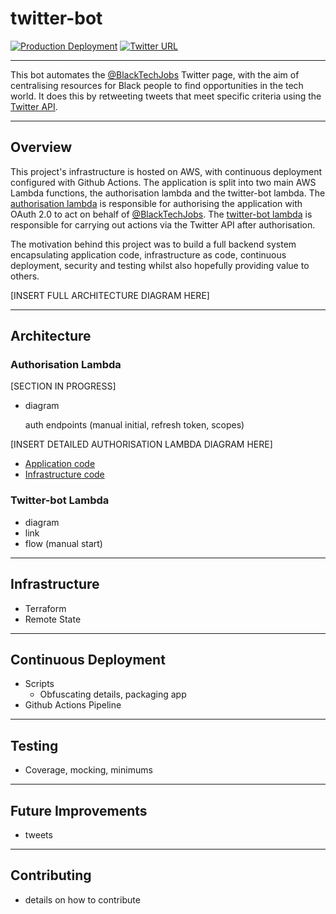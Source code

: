 # twitter-bot

[![Production Deployment][circleci-badge]][production-deployment] [![Twitter URL][twitter-badge]][twitter-profile]

---

This bot automates the [@BlackTechJobs][twitter-profile] Twitter page, with the aim of centralising resources for Black people to find opportunities in the tech world. It does this by retweeting tweets that meet specific criteria using the [Twitter API][twitter-api].

---

## Overview

This project's infrastructure is hosted on AWS, with continuous deployment configured with Github Actions. The application is split into two main AWS Lambda functions, the authorisation lambda and the twitter-bot lambda. The [authorisation lambda](#authorisation-lambda) is responsible for authorising the application with OAuth 2.0 to act on behalf of [@BlackTechJobs][twitter-profile]. The [twitter-bot lambda](#twitter-bot-lambda) is responsible for carrying out actions via the Twitter API after authorisation.

The motivation behind this project was to build a full backend system encapsulating application code, infrastructure as code, continuous deployment, security and testing whilst also hopefully providing value to others.

[INSERT FULL ARCHITECTURE DIAGRAM HERE]

---

## Architecture

### Authorisation Lambda

[SECTION IN PROGRESS]

- diagram

  auth endpoints (manual initial, refresh token, scopes)

[INSERT DETAILED AUTHORISATION LAMBDA DIAGRAM HERE]

- [Application code][auth-app-code]
- [Infrastructure code][auth-infra-code]

### Twitter-bot Lambda

- diagram
- link
- flow (manual start)

---

## Infrastructure

- Terraform
- Remote State

---

## Continuous Deployment

- Scripts
  - Obfuscating details, packaging app
- Github Actions Pipeline

---

## Testing

- Coverage, mocking, minimums

---

## Future Improvements

- tweets

---

## Contributing

- details on how to contribute

[circleci-badge]: https://github.com/MugishaU/twitter-bot/actions/workflows/deploy.yml/badge.svg?branch=main
[production-deployment]: https://github.com/MugishaU/twitter-bot/actions/workflows/deploy.yml
[twitter-api]: https://developer.twitter.com/en/docs/twitter-api
[twitter-profile]: https://twitter.com/BlackTechJobs
[twitter-badge]: https://img.shields.io/twitter/url.svg?label=Follow%20%40BlackTechJobs&style=social&url=https%3A%2F%2Ftwitter.com%2FBlackTechJobs
[auth-app-code]: ./src/authorisation-lambda
[auth-infra-code]: ./terraform/modules/authorisation-lambda
[twitter-app-code]: ./src/twitter-bot-lambda
[twitter-infra-code]: ./terraform/modules/twitter-bot-lambda/
